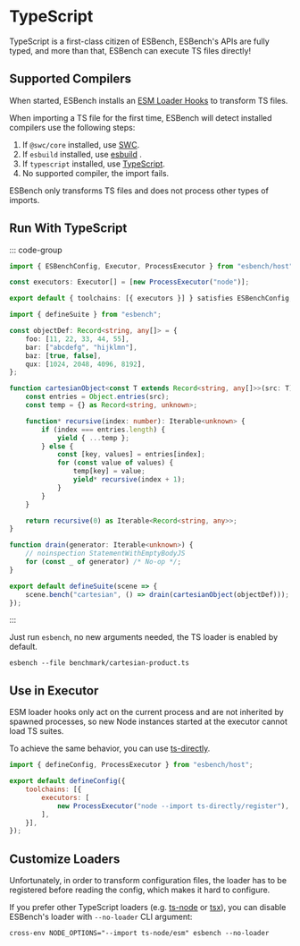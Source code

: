 # TypeScript

TypeScript is a first-class citizen of ESBench, ESBench's APIs are fully typed, and more than that, ESBench can execute TS files directly!

## Supported Compilers

When started, ESBench installs an [ESM Loader Hooks](https://nodejs.org/docs/latest/api/module.html#customization-hooks) to transform TS files.

When importing a TS file for the first time, ESBench will detect installed compilers use the following steps:

1. If `@swc/core` installed, use [SWC](https://github.com/swc-project/swc).
2. If `esbuild` installed, use [esbuild](https://github.com/evanw/esbuild) .
3. If `typescript` installed, use [TypeScript](https://github.com/microsoft/TypeScript/wiki/Using-the-Compiler-API#a-simple-transform-function).
4. No supported compiler, the import fails.

ESBench only transforms TS files and does not process other types of imports.

## Run With TypeScript

::: code-group
```typescript [esbench.config.ts]
import { ESBenchConfig, Executor, ProcessExecutor } from "esbench/host";

const executors: Executor[] = [new ProcessExecutor("node")];

export default { toolchains: [{ executors }] } satisfies ESBenchConfig;
```
```typescript [benchmark/cartesian-product.ts]
import { defineSuite } from "esbench";

const objectDef: Record<string, any[]> = {
	foo: [11, 22, 33, 44, 55],
	bar: ["abcdefg", "hijklmn"],
	baz: [true, false],
	qux: [1024, 2048, 4096, 8192],
};

function cartesianObject<const T extends Record<string, any[]>>(src: T) {
	const entries = Object.entries(src);
	const temp = {} as Record<string, unknown>;

	function* recursive(index: number): Iterable<unknown> {
		if (index === entries.length) {
			yield { ...temp };
		} else {
			const [key, values] = entries[index];
			for (const value of values) {
				temp[key] = value;
				yield* recursive(index + 1);
			}
		}
	}

	return recursive(0) as Iterable<Record<string, any>>;
}

function drain(generator: Iterable<unknown>) {
	// noinspection StatementWithEmptyBodyJS
	for (const _ of generator) /* No-op */;
}

export default defineSuite(scene => {
	scene.bench("cartesian", () => drain(cartesianObject(objectDef)));
});
```
:::

Just run `esbench`, no new arguments needed, the TS loader is enabled by default.

```shell
esbench --file benchmark/cartesian-product.ts
```

## Use in Executor

ESM loader hooks only act on the current process and are not inherited by spawned processes, so new Node instances started at the executor cannot load TS suites.

To achieve the same behavior, you can use [ts-directly](https://github.com/Kaciras/ts-directly).

```javascript
import { defineConfig, ProcessExecutor } from "esbench/host";

export default defineConfig({ 
	toolchains: [{
		executors: [
			new ProcessExecutor("node --import ts-directly/register"),
		],
	}],
});
```

## Customize Loaders

Unfortunately, in order to transform configuration files, the loader has to be registered before reading the config, which makes it hard to configure.

If you prefer other TypeScript loaders (e.g. [ts-node](https://github.com/TypeStrong/ts-node) or [tsx](https://github.com/privatenumber/tsx)), you can disable ESBench's loader with `--no-loader` CLI argument:

```shell
cross-env NODE_OPTIONS="--import ts-node/esm" esbench --no-loader
```
